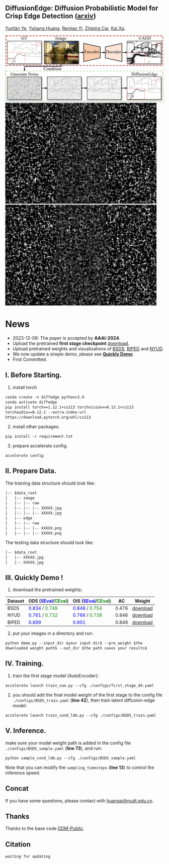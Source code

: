 ## DiffusionEdge: Diffusion Probabilistic Model for Crisp Edge Detection  ([arxiv](https://arxiv.org/abs/2401.02032))
[Yunfan Ye](https://yunfan1202.github.io), [Yuhang Huang](https://github.com/GuHuangAI), [Renjiao Yi](https://renjiaoyi.github.io/), [Zhiping Cai](), [Kai Xu](http://kevinkaixu.net/index.html).

![Teaser](assets/teaser.png)
![](assets/denoising_process/3063/test.gif)
![](assets/denoising_process/5096/test.gif)

# News
- 2023-12-09: The paper is accepted by **AAAI-2024**.
- Upload the pretrained **first stage checkpoint** [download](https://github.com/GuHuangAI/DiffusionEdge/releases/download/v1.1/first_stage_total_320.pt).
- Upload pretrained weights and visualizations of
  [BSDS](https://github.com/GuHuangAI/DiffusionEdge/releases/download/v1/results_bsds_stride240_step5.zip),
  [BIPED](https://github.com/GuHuangAI/DiffusionEdge/releases/download/v1/results_biped_stride240_step5.zip) and
  [NYUD](https://github.com/GuHuangAI/DiffusionEdge/releases/download/v1/results_nyud_stride240_step5.zip).
- We now update a simple demo, please see **[Quickly Demo](#iii-quickly-demo-)**
- First Committed. 

## I. Before Starting.
1. install torch
~~~
conda create -n diffedge python=3.9
conda avtivate diffedge
pip install torch==1.12.1+cu113 torchvision==0.13.1+cu113 torchaudio==0.12.1 --extra-index-url https://download.pytorch.org/whl/cu113
~~~
2. install other packages.
~~~
pip install -r requirement.txt
~~~
3. prepare accelerate config.
~~~
accelerate config
~~~

## II. Prepare Data.
The training data structure should look like:
```commandline
|-- $data_root
|   |-- image
|   |-- |-- raw
|   |-- |-- |-- XXXXX.jpg
|   |-- |-- |-- XXXXX.jpg
|   |-- edge
|   |-- |-- raw
|   |-- |-- |-- XXXXX.png
|   |-- |-- |-- XXXXX.png
```
The testing data structure should look like:
```commandline
|-- $data_root
|   |-- XXXXX.jpg
|   |-- XXXXX.jpg
```

## III. Quickly Demo !
1. download the pretrained weights:  

| Dataset | ODS (<font color=blue>SEval</font>/<font color=green>CEval</font>) | OIS (<font color=blue>SEval</font>/<font color=green>CEval</font>) | AC    | Weight                                                                                 |
|---------|--------------------------------------------------------------------|--------------------------------------------------------------------|-------|----------------------------------------------------------------------------------------|
| BSDS    | <font color=blue>0.834</font> / <font color=green>0.749</font>     | <font color=blue>0.848</font> / <font color=green>0.754</font>     | 0.476 | [download](https://github.com/GuHuangAI/DiffusionEdge/releases/download/v1.1/bsds.pt)  |
| NYUD    | <font color=blue>0.761</font> / <font color=green>0.732</font>     | <font color=blue>0.766</font> / <font color=green>0.738</font>     | 0.846 | [download](https://github.com/GuHuangAI/DiffusionEdge/releases/download/v1.1/nyud.pt)  |\
| BIPED   | <font color=blue>0.899</font>                                      | <font color=blue>0.901</font>                                      | 0.849 | [download](https://github.com/GuHuangAI/DiffusionEdge/releases/download/v1.1/biped.pt) |

2. put your images in a directory and run:
~~~
python demo.py --input_dir $your input dir$ --pre_weight $the downloaded weight path$ --out_dir $the path saves your results$
~~~

## IV. Training.
1. train the first stage model (AutoEncoder):
~~~
accelerate launch train_vae.py --cfg ./configs/first_stage_d4.yaml
~~~
2. you should add the final model weight of the first stage to the config file `./configs/BSDS_train.yaml` (**line 42**), then train latent diffusion-edge model:
~~~
accelerate launch train_cond_ldm.py --cfg ./configs/BSDS_train.yaml
~~~

## V. Inference.
make sure your model weight path is added in the config file `./configs/BSDS_sample.yaml` (**line 73**), and run:
~~~
python sample_cond_ldm.py --cfg ./configs/BSDS_sample.yaml
~~~
Note that you can modify the `sampling_timesteps` (**line 13**) to control the inference speed.

## Concat
If you have some questions, please contact with huangai@nudt.edu.cn.
## Thanks
Thanks to the base code [DDM-Public](https://github.com/GuHuangAI/DDM-Public).
## Citation
~~~
waiting for updating
~~~
